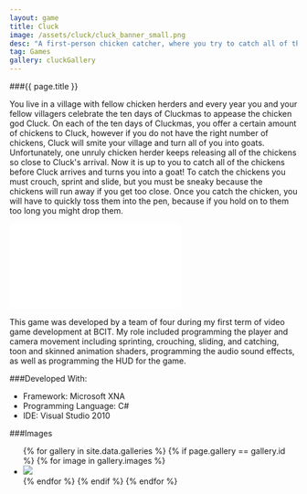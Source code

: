 ```yaml
---
layout: game
title: Cluck
image: /assets/cluck/cluck_banner_small.png
desc: "A first-person chicken catcher, where you try to catch all of the chickens before Cluck arrives."
tag: Games
gallery: cluckGallery
---
```

###{{ page.title }}

You live in a village with fellow chicken herders and every year you and your fellow villagers celebrate the ten days of Cluckmas to appease the chicken god Cluck. On each of the ten days of Cluckmas, you offer a certain amount of chickens to Cluck, however if you do not have the right number of chickens, Cluck will smite your village and turn all of you into goats. Unfortunately, one unruly chicken herder keeps releasing all of the chickens so close to Cluck's arrival. Now it is up to you to catch all of the chickens before Cluck arrives and turns you into a goat! To catch the chickens you must crouch, sprint and slide, but you must be sneaky because the chickens will run away if you get too close.  Once you catch the chicken, you will have to quickly toss them into the pen, because if you hold on to them too long you might drop them. 

<div class="video">
	<iframe src="//www.youtube.com/embed/lGUKixYe-go" frameborder="0" allowfullscreen="1"></iframe>
</div>

This game was developed by a team of four during my first term of video game development at BCIT. My role included programming the player and camera movement including sprinting, crouching, sliding, and catching, toon and skinned animation shaders, programming the audio sound effects, as well as programming the HUD for the game.

###Developed With:
* Framework: Microsoft XNA
* Programming Language: C#
* IDE: Visual Studio 2010

###Images

<ul class="rig columns-2">
	{% for gallery in site.data.galleries %}
		{% if page.gallery == gallery.id %}
			{% for image in gallery.images %}
				<li>
					<img src="{{ gallery.imagefolder }}/{{ image.name }}" />
				</li>
			{% endfor %}
		{% endif %}
	{% endfor %}
</ul>